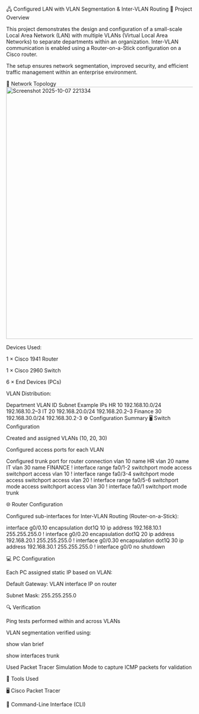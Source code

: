 🖧 Configured LAN with VLAN Segmentation & Inter-VLAN Routing
📘 Project Overview

This project demonstrates the design and configuration of a small-scale Local Area Network (LAN) with multiple VLANs (Virtual Local Area Networks) to separate departments within an organization.
Inter-VLAN communication is enabled using a Router-on-a-Stick configuration on a Cisco router.

The setup ensures network segmentation, improved security, and efficient traffic management within an enterprise environment.

🧩 Network Topology
<img width="1109" height="678" alt="Screenshot 2025-10-07 221334" src="https://github.com/user-attachments/assets/884446c7-4322-47ab-bfaf-d469cfba01c4" />


Devices Used:

1 × Cisco 1941 Router

1 × Cisco 2960 Switch

6 × End Devices (PCs)

VLAN Distribution:

Department	VLAN ID	Subnet	Example IPs
HR	10	192.168.10.0/24	192.168.10.2–3
IT	20	192.168.20.0/24	192.168.20.2–3
Finance	30	192.168.30.0/24	192.168.30.2-3
⚙️ Configuration Summary
🖥️ Switch Configuration

Created and assigned VLANs (10, 20, 30)

Configured access ports for each VLAN

Configured trunk port for router connection
vlan 10
 name HR
vlan 20
 name IT
vlan 30
 name FINANCE
!
interface range fa0/1-2
 switchport mode access
 switchport access vlan 10
!
interface range fa0/3-4
 switchport mode access
 switchport access vlan 20
!
interface range fa0/5-6
 switchport mode access
 switchport access vlan 30
!
interface fa0/1
 switchport mode trunk



 🌐 Router Configuration

Configured sub-interfaces for Inter-VLAN Routing (Router-on-a-Stick):

interface g0/0.10
 encapsulation dot1Q 10
 ip address 192.168.10.1 255.255.255.0
!
interface g0/0.20
 encapsulation dot1Q 20
 ip address 192.168.20.1 255.255.255.0
!
interface g0/0.30
 encapsulation dot1Q 30
 ip address 192.168.30.1 255.255.255.0
!
interface g0/0
 no shutdown

💻 PC Configuration

Each PC assigned static IP based on VLAN:

Default Gateway: VLAN interface IP on router

Subnet Mask: 255.255.255.0

🔍 Verification

Ping tests performed within and across VLANs

VLAN segmentation verified using:

show vlan brief

show interfaces trunk

Used Packet Tracer Simulation Mode to capture ICMP packets for validation

🧰 Tools Used

🖥 Cisco Packet Tracer

🧾 Command-Line Interface (CLI)
